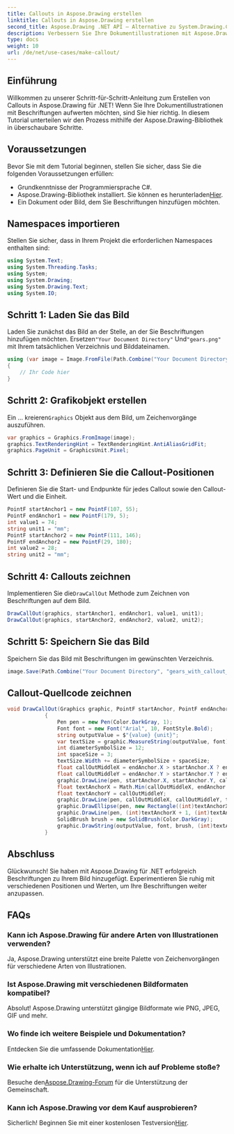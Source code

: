 ```yaml
---
title: Callouts in Aspose.Drawing erstellen
linktitle: Callouts in Aspose.Drawing erstellen
second_title: Aspose.Drawing .NET API – Alternative zu System.Drawing.Common
description: Verbessern Sie Ihre Dokumentillustrationen mit Aspose.Drawing für .NET! Erfahren Sie Schritt für Schritt, wie Sie Beschriftungen für klarere und informativere Bilder hinzufügen.
type: docs
weight: 10
url: /de/net/use-cases/make-callout/
---
```

## Einführung
Willkommen zu unserer Schritt-für-Schritt-Anleitung zum Erstellen von Callouts in Aspose.Drawing für .NET! Wenn Sie Ihre Dokumentillustrationen mit Beschriftungen aufwerten möchten, sind Sie hier richtig. In diesem Tutorial unterteilen wir den Prozess mithilfe der Aspose.Drawing-Bibliothek in überschaubare Schritte.
## Voraussetzungen
Bevor Sie mit dem Tutorial beginnen, stellen Sie sicher, dass Sie die folgenden Voraussetzungen erfüllen:
- Grundkenntnisse der Programmiersprache C#.
-  Aspose.Drawing-Bibliothek installiert. Sie können es herunterladen[Hier](https://releases.aspose.com/drawing/net/).
- Ein Dokument oder Bild, dem Sie Beschriftungen hinzufügen möchten.
## Namespaces importieren
Stellen Sie sicher, dass in Ihrem Projekt die erforderlichen Namespaces enthalten sind:
```csharp
using System.Text;
using System.Threading.Tasks;
using System;
using System.Drawing;
using System.Drawing.Text;
using System.IO;
```
## Schritt 1: Laden Sie das Bild
 Laden Sie zunächst das Bild an der Stelle, an der Sie Beschriftungen hinzufügen möchten. Ersetzen`"Your Document Directory"` Und`"gears.png"` mit Ihrem tatsächlichen Verzeichnis und Bilddateinamen.
```csharp
using (var image = Image.FromFile(Path.Combine("Your Document Directory", "gears.png")))
{
    // Ihr Code hier
}
```
## Schritt 2: Grafikobjekt erstellen
 Ein ... kreieren`Graphics` Objekt aus dem Bild, um Zeichenvorgänge auszuführen.
```csharp
var graphics = Graphics.FromImage(image);
graphics.TextRenderingHint = TextRenderingHint.AntiAliasGridFit;
graphics.PageUnit = GraphicsUnit.Pixel;
```
## Schritt 3: Definieren Sie die Callout-Positionen
Definieren Sie die Start- und Endpunkte für jedes Callout sowie den Callout-Wert und die Einheit.
```csharp
PointF startAnchor1 = new PointF(107, 55);
PointF endAnchor1 = new PointF(179, 5);
int value1 = 74;
string unit1 = "mm";
PointF startAnchor2 = new PointF(111, 146);
PointF endAnchor2 = new PointF(29, 180);
int value2 = 28;
string unit2 = "mm";
```
## Schritt 4: Callouts zeichnen
 Implementieren Sie die`DrawCallOut` Methode zum Zeichnen von Beschriftungen auf dem Bild.
```csharp
DrawCallOut(graphics, startAnchor1, endAnchor1, value1, unit1);
DrawCallOut(graphics, startAnchor2, endAnchor2, value2, unit2);
```
## Schritt 5: Speichern Sie das Bild
Speichern Sie das Bild mit Beschriftungen im gewünschten Verzeichnis.
```csharp
image.Save(Path.Combine("Your Document Directory", "gears_with_callout_out.png"));
```
## Callout-Quellcode zeichnen
```csharp
void DrawCallOut(Graphics graphic, PointF startAnchor, PointF endAnchor, int value, string unit)
            {
                Pen pen = new Pen(Color.DarkGray, 1);
                Font font = new Font("Arial", 10, FontStyle.Bold);
                string outputValue = $"{value} {unit}";
                var textSize = graphic.MeasureString(outputValue, font);
                int diameterSymbolSize = 12;
                int spaceSize = 3;
                textSize.Width += diameterSymbolSize + spaceSize;
                float callOutMiddleX = endAnchor.X > startAnchor.X ? endAnchor.X - textSize.Width : endAnchor.X + textSize.Width;
                float callOutMiddleY = endAnchor.Y > startAnchor.Y ? endAnchor.Y - textSize.Height : endAnchor.Y + textSize.Height;
                graphic.DrawLine(pen, startAnchor.X, startAnchor.Y, callOutMiddleX, callOutMiddleY);
                float textAnchorX = Math.Min(callOutMiddleX, endAnchor.X);
                float textAnchorY = callOutMiddleY;
                graphic.DrawLine(pen, callOutMiddleX, callOutMiddleY, textAnchorX == callOutMiddleX ? textAnchorX + textSize.Width : textAnchorX, callOutMiddleY);
                graphic.DrawEllipse(pen, new Rectangle((int)textAnchorX + spaceSize, (int)(textAnchorY - textSize.Height) + spaceSize, 10, 10));
                graphic.DrawLine(pen, (int)textAnchorX + 1, (int)textAnchorY - 1, (int)textAnchorX + diameterSymbolSize + 2, (int)textAnchorY - diameterSymbolSize - 2);
                SolidBrush brush = new SolidBrush(Color.DarkGray);
                graphic.DrawString(outputValue, font, brush, (int)textAnchorX + diameterSymbolSize + spaceSize, (int)(textAnchorY - textSize.Height));
            }
```
## Abschluss

Glückwunsch! Sie haben mit Aspose.Drawing für .NET erfolgreich Beschriftungen zu Ihrem Bild hinzugefügt. Experimentieren Sie ruhig mit verschiedenen Positionen und Werten, um Ihre Beschriftungen weiter anzupassen.

## FAQs

### Kann ich Aspose.Drawing für andere Arten von Illustrationen verwenden?

Ja, Aspose.Drawing unterstützt eine breite Palette von Zeichenvorgängen für verschiedene Arten von Illustrationen.

### Ist Aspose.Drawing mit verschiedenen Bildformaten kompatibel?

Absolut! Aspose.Drawing unterstützt gängige Bildformate wie PNG, JPEG, GIF und mehr.

### Wo finde ich weitere Beispiele und Dokumentation?

 Entdecken Sie die umfassende Dokumentation[Hier](https://reference.aspose.com/drawing/net/).

### Wie erhalte ich Unterstützung, wenn ich auf Probleme stoße?

 Besuche den[Aspose.Drawing-Forum](https://forum.aspose.com/c/diagram/17) für die Unterstützung der Gemeinschaft.

### Kann ich Aspose.Drawing vor dem Kauf ausprobieren?

 Sicherlich! Beginnen Sie mit einer kostenlosen Testversion[Hier](https://releases.aspose.com/).